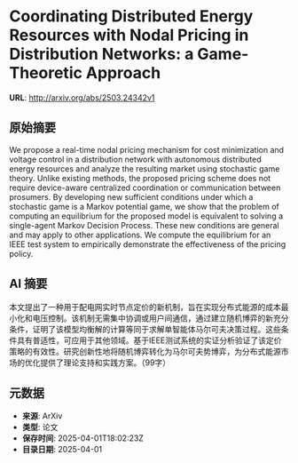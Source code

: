 # Coordinating Distributed Energy Resources with Nodal Pricing in Distribution Networks: a Game-Theoretic Approach

**URL**: http://arxiv.org/abs/2503.24342v1

## 原始摘要

We propose a real-time nodal pricing mechanism for cost minimization and
voltage control in a distribution network with autonomous distributed energy
resources and analyze the resulting market using stochastic game theory. Unlike
existing methods, the proposed pricing scheme does not require device-aware
centralized coordination or communication between prosumers. By developing new
sufficient conditions under which a stochastic game is a Markov potential game,
we show that the problem of computing an equilibrium for the proposed model is
equivalent to solving a single-agent Markov Decision Process. These new
conditions are general and may apply to other applications. We compute the
equilibrium for an IEEE test system to empirically demonstrate the
effectiveness of the pricing policy.


## AI 摘要

本文提出了一种用于配电网实时节点定价的新机制，旨在实现分布式能源的成本最小化和电压控制。该机制无需集中协调或用户间通信，通过建立随机博弈的新充分条件，证明了该模型均衡解的计算等同于求解单智能体马尔可夫决策过程。这些条件具有普适性，可应用于其他领域。基于IEEE测试系统的实证分析验证了该定价策略的有效性。研究创新性地将随机博弈转化为马尔可夫势博弈，为分布式能源市场的优化提供了理论支持和实践方案。（99字）

## 元数据

- **来源**: ArXiv
- **类型**: 论文
- **保存时间**: 2025-04-01T18:02:23Z
- **目录日期**: 2025-04-01
